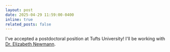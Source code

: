 ```yaml
---
layout: post
date: 2025-04-29 11:59:00-0400
inline: true
related_posts: false
---
```


I've accepted a postdoctoral position at Tufts University! I'll be working with
[Dr. Elizabeth Newmann](https://elizabethnewman.owlstown.net/).
